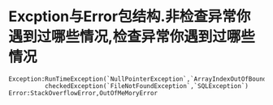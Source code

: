 # Excption与Error包结构.非检查异常你遇到过哪些情况,检查异常你遇到过哪些情况


    Exception:RunTimeException(`NullPointerException`,`ArrayIndexOutOfBoundsException`)
              checkedException(`FileNotFoundException`,`SQLException`)
    Error:StackOverflowError,OutOfMeMoryError